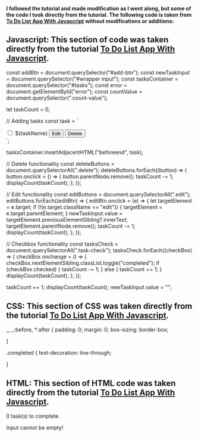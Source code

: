 #### I followed the tutorial and made modification as I went along, but some of the code I took directly from the tutorial. The following code is taken from [To Do List App With Javascript](https://www.youtube.com/watch?v=c48pBHlnsPE&t=712s) without modifications or additions:

## Javascript: This section of code was taken directly from the tutorial [To Do List App With Javascript](https://www.youtube.com/watch?v=c48pBHlnsPE&t=712s).

const addBtn = document.querySelector("#add-btn");
const newTaskInput = document.querySelector("#wrapper input");
const tasksContainer = document.querySelector("#tasks");
const error = document.getElementById("error");
const countValue = document.querySelector(".count-value");

let taskCount = 0;

// Adding tasks
const task = `

<div class="task">
  <input type="checkbox" class="task-check">
  <span class="taskname">${taskName}</span>
  <button class="edit">Edit</button>
  <button class="delete">Delete</button>
</div>
`;

tasksContainer.insertAdjacentHTML("beforeend", task);

// Delete functionality
const deleteButtons = document.querySelectorAll(".delete");
deleteButtons.forEach((button) => {
button.onclick = () => {
button.parentNode.remove();
taskCount -= 1;
displayCount(taskCount);
};
});

// Edit functionality
const editButtons = document.querySelectorAll(".edit");
editButtons.forEach((editBtn) => {
editBtn.onclick = (e) => {
let targetElement = e.target;
if (!(e.target.className == "edit")) {
targetElement = e.target.parentElement;
}
newTaskInput.value =
targetElement.previousElementSibling?.innerText;
targetElement.parentNode.remove();
taskCount -= 1;
displayCount(taskCount);
};
});

// Checkbox functionality
const tasksCheck = document.querySelectorAll(".task-check");
tasksCheck.forEach((checkBox) => {
checkBox.onchange = () => {
checkBox.nextElementSibling.classList.toggle("completed");
if (checkBox.checked) {
taskCount -= 1;
} else {
taskCount += 1;
}
displayCount(taskCount);
};
});

taskCount += 1;
displayCount(taskCount);
newTaskInput.value = "";

## CSS: This section of CSS was taken directly from the tutorial [To Do List App With Javascript](https://www.youtube.com/watch?v=c48pBHlnsPE&t=712s).

_, _:before, \*:after {
padding: 0;
margin: 0;
box-sizing: border-box;

}

.completed {
text-decoration: line-through;

}

## HTML: This section of HTML code was taken directly from the tutorial [To Do List App With Javascript](https://www.youtube.com/watch?v=c48pBHlnsPE&t=712s).

<div id="tasks"
<p id="pending-tasks"
You have <span class="count-value">0</span> task(s) to complete.
</p>
</div>
</div>
<p id="error">Input cannot be empty!
